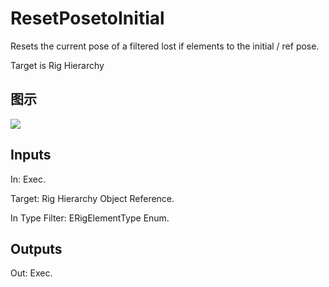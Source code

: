 # ResetPosetoInitial

Resets the current pose of a filtered lost if elements to the initial / ref pose.

Target is Rig Hierarchy

## 图示

![]($-20221218-21200021.png)

## Inputs

In: Exec.

Target: Rig Hierarchy Object Reference.

In Type Filter: ERigElementType Enum.  

## Outputs

Out: Exec.

